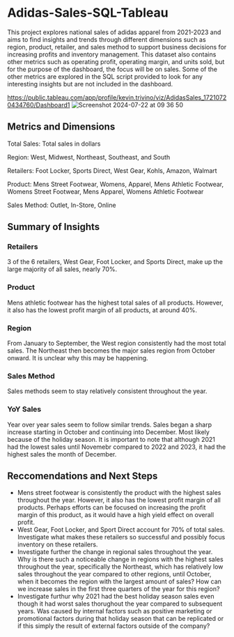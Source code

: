 # Adidas-Sales-SQL-Tableau
This project explores national sales of adidas apparel from 2021-2023 and aims to find insights and trends through different dimensions such as region, product, retailer, and sales method to support business decisions for increasing profits and inventory management. This dataset also contains other metrics such as operating profit, operating margin, and units sold, but for the purpose of the dashboard, the focus will be on sales. Some of the other metrics are explored in the SQL script provided to look for any interesting insights but are not included in the dashboard.

https://public.tableau.com/app/profile/kevin.trivino/viz/AdidasSales_17210720434760/Dashboard1
![Screenshot 2024-07-22 at 09 36 50](https://github.com/user-attachments/assets/67f4448a-e285-414a-956f-fc2fe00301f7)


## Metrics and Dimensions
Total Sales: Total sales in dollars

Region: West, Midwest, Northeast, Southeast, and South

Retailers: Foot Locker, Sports Direct, West Gear, Kohls, Amazon, Walmart

Product: Mens Street Footwear, Womens, Apparel, Mens Athletic Footwear, Womens Street Footwear, Mens Apparel, Womens Athletic Footwear

Sales Method: Outlet, In-Store, Online

## Summary of Insights

### Retailers
3 of the 6 retailers, West Gear, Foot Locker, and Sports Direct, make up the large majority of all sales, nearly 70%.

### Product
Mens athletic footwear has the highest total sales of all products. However, it also has the lowest profit margin of all products, at around 40%.

### Region
From January to September, the West region consistently had the most total sales. The Northeast then becomes the major sales region from October onward. It is unclear why this may be happening.

### Sales Method
Sales methods seem to stay relatively consistent throughout the year.

### YoY Sales
Year over year sales seem to follow similar trends. Sales began a sharp increase starting in October and continuing into December. Most likely because of the holiday season. It is important to note that although 2021 had the lowest sales until Novemebr compared to 2022 and 2023, it had the highest sales the month of December. 


## Reccomendations and Next Steps
- Mens street footwear is consistently the product with the highest sales throughout the year. However, it also has the lowest profit margin of all products. Perhaps efforts can be focused on increasing the profit margin of this product, as it would have a high yield effect on overall profit.
- West Gear, Foot Locker, and Sport Direct account for 70% of total sales. Investigate what makes these retailers so successful and possibly focus inventory on these retailers.
- Investigate further the change in regional sales throughout the year. Why is there such a noticeable change in regions with the highest sales throughout the year, specifically the Northeast, which has relatively low sales throughout the year compared to other regions, until October, when it becomes the region with the largest amount of sales? How can we increase sales in the first three quarters of the year for this region?
- Investigate furthur why 2021 had the best holiday season sales even though it had worst sales thorughout the year compared to subsequent years. Was caused by internal factors such as positive marketing or promotional factors during that holiday season that can be replicated or if this simply the result of external factors outside of the company?
